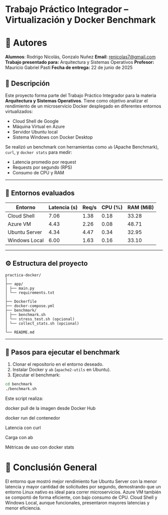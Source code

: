 # Trabajo Práctico Integrador – Virtualización y Docker Benchmark

# 🧾 Autores
**Alumnos**: Rodrigo Nicolás, Gonzalo Nuñez
**Email**: renicolas7@gmail.com
**Trabajo presentado para:**
Arquitectura y Sistemas Operativos
**Profesor:** Mauricio Gabriel Pasti
**Fecha de entrega:** 22 de junio de 2025

## 📌 Descripción

Este proyecto forma parte del Trabajo Práctico Integrador para la materia **Arquitectura y Sistemas Operativos**. Tiene como objetivo analizar el rendimiento de un microservicio Docker desplegado en diferentes entornos virtualizados:

- Cloud Shell de Google
- Máquina Virtual en Azure
- Servidor Ubuntu local
- Sistema Windows con Docker Desktop

Se realizó un benchmark con herramientas como `ab` (Apache Benchmark), `curl`, y `docker stats` para medir:

- Latencia promedio por request
- Requests por segundo (RPS)
- Consumo de CPU y RAM

---

## 🧪 Entornos evaluados

| Entorno        | Latencia (s) | Req/s | CPU (%) | RAM (MiB) |
|----------------|--------------|--------|----------|------------|
| Cloud Shell    | 7.06         | 1.38   | 0.18     | 33.28      |
| Azure VM       | 4.43         | 2.26   | 0.08     | 48.71      |
| Ubuntu Server  | 4.34         | 4.47   | 0.34     | 32.95      |
| Windows Local  | 6.00         | 1.63   | 0.16     | 33.10      |

---

## ⚙️ Estructura del proyecto

```plaintext
practica-docker/
│
├── app/
│ ├── main.py
│ └── requirements.txt
│
├── Dockerfile
├── docker-compose.yml
├── benchmark/
│ ├── benchmark.sh
│ └── stress_test.sh (opcional)
│ └── collect_stats.sh (opcional)
│
└── README.md
```

---

## 🚀 Pasos para ejecutar el benchmark

1. Clonar el repositorio en el entorno deseado.
2. Instalar Docker y `ab` (`apache2-utils` en Ubuntu).
3. Ejecutar el benchmark:

```bash
cd benchmark
./benchmark.sh
```

Este script realiza:

docker pull de la imagen desde Docker Hub

docker run del contenedor

Latencia con curl

Carga con ab

Métricas de uso con docker stats

# 🧠 Conclusión General
El entorno que mostró mejor rendimiento fue Ubuntu Server con la menor latencia y mayor cantidad de solicitudes por segundo, demostrando que un entorno Linux nativo es ideal para correr microservicios. Azure VM también se comportó de forma eficiente, con bajo consumo de CPU. Cloud Shell y Windows Local, aunque funcionales, presentaron mayores latencias y menor eficiencia.